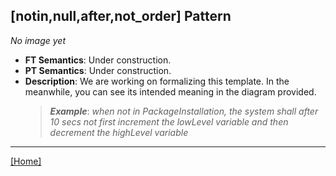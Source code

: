 ## [notin,null,after,not_order] Pattern
_No image yet_
 * **FT Semantics**: Under construction.
 * **PT Semantics**: Under construction.
 * **Description**: We are working on formalizing this template. In the meanwhile, you can see its intended meaning in the diagram provided.
   > **_Example_**: _when not in PackageInstallation,  the system shall after 10 secs not first  increment the lowLevel variable and then  decrement the highLevel variable_   
***
[[Home]](../semantics.md)